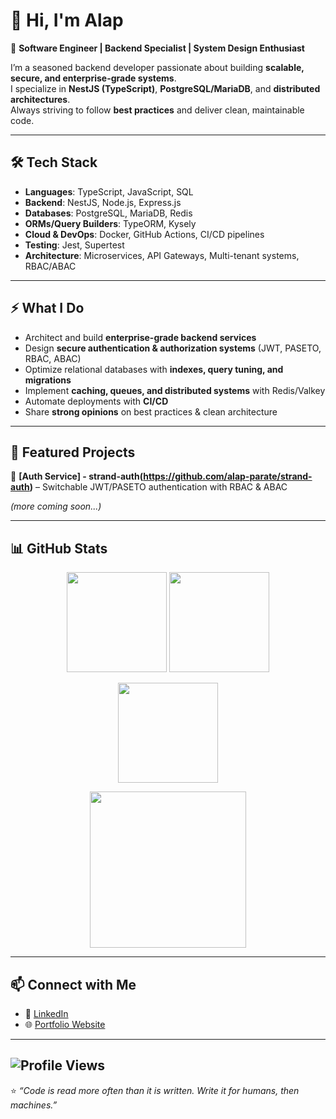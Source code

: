 # 👋 Hi, I'm Alap  

🚀 **Software Engineer | Backend Specialist | System Design Enthusiast**  

I’m a seasoned backend developer passionate about building **scalable, secure, and enterprise-grade systems**.  
I specialize in **NestJS (TypeScript)**, **PostgreSQL/MariaDB**, and **distributed architectures**.  
Always striving to follow **best practices** and deliver clean, maintainable code.  

---

## 🛠️ Tech Stack

- **Languages**: TypeScript, JavaScript, SQL  
- **Backend**: NestJS, Node.js, Express.js  
- **Databases**: PostgreSQL, MariaDB, Redis  
- **ORMs/Query Builders**: TypeORM, Kysely  
- **Cloud & DevOps**: Docker, GitHub Actions, CI/CD pipelines  
- **Testing**: Jest, Supertest  
- **Architecture**: Microservices, API Gateways, Multi-tenant systems, RBAC/ABAC  

---

## ⚡ What I Do
- Architect and build **enterprise-grade backend services**  
- Design **secure authentication & authorization systems** (JWT, PASETO, RBAC, ABAC)  
- Optimize relational databases with **indexes, query tuning, and migrations**  
- Implement **caching, queues, and distributed systems** with Redis/Valkey  
- Automate deployments with **CI/CD**  
- Share **strong opinions** on best practices & clean architecture  

---

## 📂 Featured Projects
🔹 **[Auth Service] - strand-auth(https://github.com/alap-parate/strand-auth)** – Switchable JWT/PASETO authentication with RBAC & ABAC  

*(more coming soon...)*  

---

## 📊 GitHub Stats  

<p align="center">
  <img src="https://github-readme-stats.vercel.app/api?username=alap-parate&show_icons=true&theme=tokyonight" height="160"/>
  <img src="https://github-readme-stats.vercel.app/api/top-langs/?username=alap-parate&layout=compact&theme=tokyonight" height="160"/>
</p>

<p align="center">
  <img src="https://github-readme-streak-stats.herokuapp.com/?user=alap-parate&theme=tokyonight" height="160"/>
</p>

<p align="center">
  <img src="https://github-readme-activity-graph.vercel.app/graph?username=alap-parate&theme=react-dark" height="250"/>
</p>

---

## 📫 Connect with Me
- 💼 [LinkedIn](https://www.linkedin.com/in/alapparate)  
- 🌐 [Portfolio Website](https://parate.tech)  

---
  ![Profile Views](https://komarev.com/ghpvc/?username=alap-parate&color=0db7ed&style=for-the-badge)
---

⭐️ _“Code is read more often than it is written. Write it for humans, then machines.”_  
